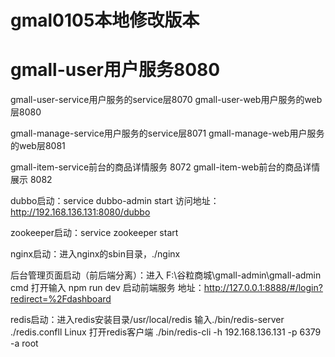 # gmal0105本地修改版本

# gmall-user用户服务8080

gmall-user-service用户服务的service层8070
gmall-user-web用户服务的web层8080

gmall-manage-service用户服务的service层8071
gmall-manage-web用户服务的web层8081

gmall-item-service前台的商品详情服务 8072
gmall-item-web前台的商品详情展示 8082

dubbo启动：service dubbo-admin start
访问地址：http://192.168.136.131:8080/dubbo

zookeeper启动：service zookeeper start

nginx启动：进入nginx的sbin目录，./nginx

后台管理页面启动（前后端分离）：进入 F:\谷粒商城\gmall-admin\gmall-admin cmd 打开输入 npm run dev 
启动前端服务 地址：http://127.0.0.1:8888/#/login?redirect=%2Fdashboard

redis启动：进入redis安装目录/usr/local/redis 输入./bin/redis-server ./redis.confll
Linux 打开redis客户端 ./bin/redis-cli -h 192.168.136.131 -p 6379 -a root
